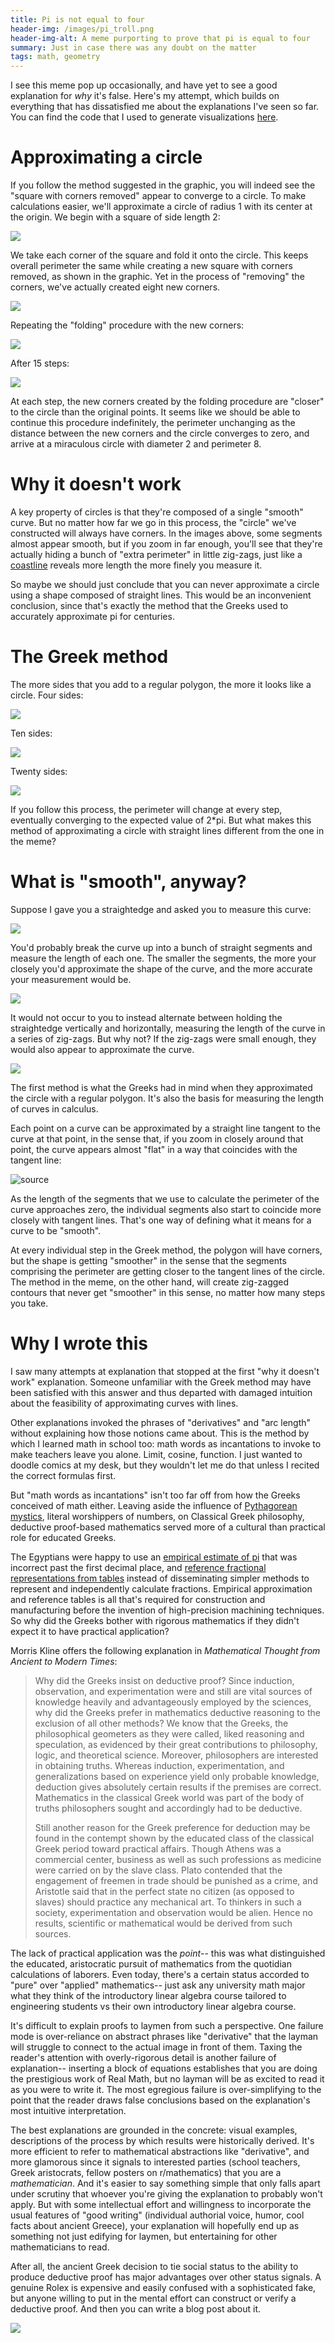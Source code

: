 ```yaml
---
title: Pi is not equal to four
header-img: /images/pi_troll.png
header-img-alt: A meme purporting to prove that pi is equal to four
summary: Just in case there was any doubt on the matter
tags: math, geometry
---
```


I see this meme pop up occasionally, and have yet to see a good explanation for *why* it's false. Here's my attempt, which builds on everything that has dissatisfied me about the explanations I've seen so far. You can find the code that I used to generate visualizations [here](https://github.com/ksadov/circle_approx).

# Approximating a circle
If you follow the method suggested in the graphic, you will indeed see the "square with corners removed" appear to converge to a circle. To make calculations easier, we'll approximate a circle of radius 1 with its center at the origin. We begin with a square of side length 2:

![](/images/rad_4_circle_depth_0.png)

We take each corner of the square and fold it onto the circle. This keeps overall perimeter the same while creating a new square with corners removed, as shown in the graphic. Yet in the process of "removing" the corners, we've actually created eight new corners. 

![](/images/rad_4_circle_depth_1.png)

Repeating the "folding" procedure with the new corners:

![](/images/rad_4_circle_depth_2.png)

After 15 steps:

![](/images/rad_4_circle_depth_15.png)

At each step, the new corners created by the folding procedure are "closer" to the circle than the original points. It seems like we should be able to continue this procedure indefinitely, the perimeter unchanging as the distance between the new corners and the circle converges to zero, and arrive at a miraculous circle with diameter 2 and perimeter 8.

# Why it doesn't work 
A key property of circles is that they're composed of a single "smooth" curve. But no matter how far we go in this process, the "circle" we've constructed will always have corners. In the images above, some segments almost appear smooth, but if you zoom in far enough, you'll see that they're actually hiding a bunch of "extra perimeter" in little zig-zags, just like a [coastline](https://en.wikipedia.org/wiki/Coastline_paradox) reveals more length the more finely you measure it.

So maybe we should just conclude that you can never approximate a circle using a shape composed of straight lines. This would be an inconvenient conclusion, since that's exactly the method that the Greeks used to accurately approximate pi for centuries.

# The Greek method
The more sides that you add to a regular polygon, the more it looks like a circle. Four sides:

![](/images/polygon_4.png)

Ten sides:

![](/images/polygon_10.png)

Twenty sides:

![](/images/polygon_20.png)

If you follow this process, the perimeter will change at every step, eventually converging to the expected value of 2*pi. But what makes this method of approximating a circle with straight lines different from the one in the meme?

# What is "smooth", anyway?
Suppose I gave you a straightedge and asked you to measure this curve:

![](/images/squiggle_1.jpg)

You'd probably break the curve up into a bunch of straight segments and measure the length of each one. The smaller the segments, the more your closely you'd approximate the shape of the curve, and the more accurate your measurement would be.

![](/images/squiggle_2.jpg)

It would not occur to you to instead alternate between holding the straightedge vertically and horizontally, measuring the length of the curve in a series of zig-zags. But why not? If the zig-zags were small enough, they would also appear to approximate the curve.

![](/images/squiggle_3.png)

The first method is what the Greeks had in mind when they approximated the circle with a regular polygon. It's also the basis for measuring the length of curves in calculus.

Each point on a curve can be approximated by a straight line tangent to the curve at that point, in the sense that, if you zoom in closely around that point, the curve appears almost "flat" in a way that coincides with the tangent line:

![[source](https://mathmonks.com/circle/tangent-of-a-circle)](/images/Tangent-of-a-Circle.jpg)

As the length of the segments that we use to calculate the perimeter of the curve approaches zero, the individual segments also start to coincide more closely with tangent lines. That's one way of defining what it means for a curve to be "smooth".

At every individual step in the Greek method, the polygon will have corners, but the shape is getting "smoother" in the sense that the segments comprising the perimeter are getting closer to the tangent lines of the circle. The method in the meme, on the other hand, will create zig-zagged contours that never get "smoother" in this sense, no matter how many steps you take.

# Why I wrote this
I saw many attempts at explanation that stopped at the first "why it doesn't work" explanation. Someone unfamiliar with the Greek method may have been satisfied with this answer and thus departed with damaged intuition about the feasibility of approximating curves with lines.

Other explanations invoked the phrases of "derivatives" and "arc length" without explaining how those notions came about. This is the method by which I learned math in school too: math words as incantations to invoke to make teachers leave you alone. Limit, cosine, function. I just wanted to doodle comics at my desk, but they wouldn't let me do that unless I recited the correct formulas first.

But "math words as incantations" isn't too far off from how the Greeks conceived of math either. Leaving aside the influence of [Pythagorean mystics](https://en.wikipedia.org/wiki/Pythagoreanism), literal worshippers of numbers, on Classical Greek philosophy, deductive proof-based mathematics served more of a cultural than practical role for educated Greeks. 

The Egyptians were happy to use an [empirical estimate of pi](https://numberwarrior.wordpress.com/2008/03/05/on-the-egyptian-value-for-pi/) that was incorrect past the first decimal place, and [reference fractional representations from tables](https://en.wikipedia.org/wiki/Rhind_Mathematical_Papyrus_2/n_table#Comparison_to_other_table_texts) instead of disseminating simpler methods to represent and independently calculate fractions. Empirical approximation and reference tables is all that's required for construction and manufacturing before the invention of high-precision machining techniques. So why did the Greeks bother with rigorous mathematics if they didn't expect it to have practical application?

Morris Kline offers the following explanation in *Mathematical Thought from Ancient to Modern Times*:

> Why did the Greeks insist on deductive proof? Since induction, observation, and experimentation were and still are vital sources of knowledge heavily and advantageously employed by the sciences, why did the Greeks prefer in mathematics deductive reasoning to the exclusion of all other methods? We know that the Greeks, the philosophical geometers as they were called, liked reasoning and speculation, as evidenced by their great contributions to philosophy, logic, and theoretical science. Moreover, philosophers are interested in obtaining truths. Whereas induction, experimentation, and generalizations based on experience yield only probable knowledge, deduction gives absolutely certain results if the premises are correct. Mathematics in the classical Greek world was part of the body of truths philosophers sought and accordingly had to be deductive.
>
>Still another reason for the Greek preference for deduction may be found in the contempt shown by the educated class of the classical Greek period toward practical affairs. Though Athens was a commercial center, business as well as such professions as medicine were carried on by the slave class. Plato contended that the engagement of freemen in trade should be punished as a crime, and Aristotle said that in the perfect state no citizen (as opposed to slaves) should practice any mechanical art. To thinkers in such a society, experimentation and observation would be alien. Hence no results, scientific or mathematical would be derived from such sources.

The lack of practical application was the *point*-- this was what distinguished the educated, aristocratic pursuit of mathematics from the quotidian calculations of laborers. Even today, there's a certain status accorded to "pure" over "applied" mathematics-- just ask any university math major what they think of the introductory linear algebra course tailored to engineering students vs their own introductory linear algebra course. 

It's difficult to explain proofs to laymen from such a perspective. One failure mode is over-reliance on abstract phrases like "derivative" that the layman will struggle to connect to the actual image in front of them. Taxing the reader's attention with overly-rigorous detail is another failure of explanation-- inserting a block of equations establishes that you are doing the prestigious work of Real Math, but no layman will be as excited to read it as you were to write it. The most egregious failure is over-simplifying to the point that the reader draws false conclusions based on the explanation's most intuitive interpretation.

The best explanations are grounded in the concrete: visual examples, descriptions of the process by which results were historically derived. It's more efficient to refer to mathematical abstractions like "derivative", and more glamorous since it signals to interested parties (school teachers, Greek aristocrats, fellow posters on r/mathematics) that you are a *mathematician*. And it's easier to say something simple that only falls apart under scrutiny that whoever you're giving the explanation to probably won't apply. But with some intellectual effort and willingness to incorporate the usual features of "good writing" (individual authorial voice, humor, cool facts about ancient Greece), your explanation will hopefully end up as something not just edifying for laymen, but entertaining for other mathematicians to read.

After all, the ancient Greek decision to tie social status to the ability to produce deductive proof has major advantages over other status signals. A genuine Rolex is expensive and easily confused with a sophisticated fake, but anyone willing to put in the mental effort can construct or verify a deductive proof. And then you can write a blog post about it.

![](/images/best_thing_about_math.jpeg)